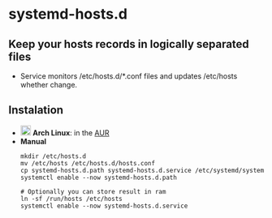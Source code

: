 # systemd-hosts.d
## Keep your hosts records in logically separated files

- Service monitors /etc/hosts.d/*.conf files and updates /etc/hosts whether change.

## Instalation
- <img src="https://www.monitorix.org/imgs/archlinux.png" weight="20" height="20"> **Arch Linux**: in the [AUR](https://aur.archlinux.org/packages/systemd-hosts.d/)
- **Manual**
  ```shell
  mkdir /etc/hosts.d
  mv /etc/hosts /etc/hosts.d/hosts.conf
  cp systemd-hosts.d.path systemd-hosts.d.service /etc/systemd/system
  systemctl enable --now systemd-hosts.d.path

  # Optionally you can store result in ram
  ln -sf /run/hosts /etc/hosts
  systemctl enable --now systemd-hosts.d.service
